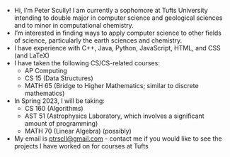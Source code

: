 - Hi, I’m Peter Scully! I am currently a sophomore at Tufts University intending to double major in computer science and geological sciences and to minor in computational chemistry.
- I’m interested in finding ways to apply computer science to other fields of science, particularly the earth sciences and chemistry.
- I have experience with C++, Java, Python, JavaScript, HTML, and CSS (and LaTeX)
- I have taken the following CS/CS-related courses:
  - AP Computing
  - CS 15 (Data Structures)
  - MATH 65 (Bridge to Higher Mathematics; similar to discrete mathematics)
- In Spring 2023, I will be taking:
  - CS 160 (Algorithms)
  - AST 51 (Astrophysics Laboratory, which involves a significant amount of programming)
  - MATH 70 (Linear Algebra) (possibly)
- My email is ptrscll@gmail.com - contact me if you would like to see the projects I have worked on for courses at Tufts

<!---
ptrscll/ptrscll is a ✨ special ✨ repository because its `README.md` (this file) appears on your GitHub profile.
You can click the Preview link to take a look at your changes.
--->
